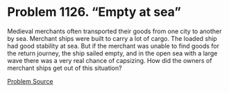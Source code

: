 # Problem 1126. “Empty at sea”

Medieval merchants often transported their goods from one city to another by sea. Merchant ships were built to carry a lot of cargo. The loaded ship had good stability at sea. But if the merchant was unable to find goods for the return journey, the ship sailed empty, and in the open sea with a large wave there was a very real chance of capsizing. How did the owners of merchant ships get out of this situation?

[Problem Source](https://www.trizland.ru/tasks/5577/)